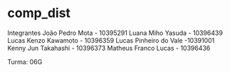 # comp_dist

Integrantes João Pedro Mota - 10395291 Luana Miho Yasuda - 10396439 Lucas Kenzo Kawamoto - 10396359 Lucas Pinheiro do Vale -10391001 Kenny Jun Takahashi - 10396373 Matheus Franco Lucas - 10396436

Turma: 06G

